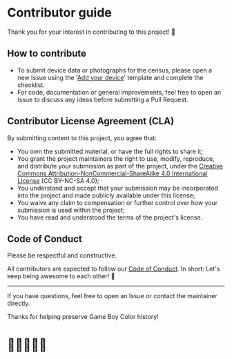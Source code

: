 # Contributor guide

Thank you for your interest in contributing to this project! 🌱


## How to contribute

- To submit device data or photographs for the census, please open a new Issue using the '[Add your device](https://github.com/ace-dent/gbc-hw/issues/new?template=census--add-your-device.md)' template and complete the checklist.
- For code, documentation or general improvements, feel free to open an Issue to discuss any ideas before submitting a Pull Request.


## Contributor License Agreement (CLA)

By submitting content to this project, you agree that:
- You own the submitted material, or have the full rights to share it;
- You grant the project maintainers the right to use, modify, reproduce, and distribute your submission as part of the project, under the [Creative Commons Attribution-NonCommercial-ShareAlike 4.0 International License](https://creativecommons.org/licenses/by-nc-sa/4.0/) (CC BY-NC-SA 4.0);
- You understand and accept that your submission may be incorporated into the project and made publicly available under this license;
- You waive any claim to compensation or further control over how your submission is used within the project;
- You have read and understood the terms of the project's license.


## Code of Conduct

Please be respectful and constructive. 

All contributors are expected to follow our [Code of Conduct](./CODE_OF_CONDUCT.md). In short: Let's keep being awesome to each other! 🙏


<hr>
 
If you have questions, feel free to open an Issue or contact the maintainer directly.

Thanks for helping preserve Game Boy Color history! 

# 🩷💜💚💛🩵